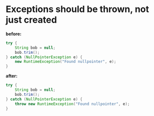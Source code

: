 # Exceptions should be thrown, not just created

**before:**

```java
try {
	String bob = null;
	bob.trim();
} catch (NullPointerException e) {
	new RuntimeException("Found nullpointer", e);
}
```

**after:**

```java
try {
	String bob = null;
	bob.trim();
} catch (NullPointerException e) {
	throw new RuntimeException("Found nullpointer", e);
}
```